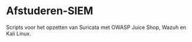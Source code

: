 # Afstuderen-SIEM
 Scripts voor het opzetten van Suricata met OWASP Juice Shop, Wazuh en Kali Linux.
